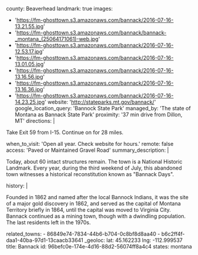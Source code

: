 county: Beaverhead
landmark: true
images:
  - 'https://fm-ghosttown.s3.amazonaws.com/bannack/2016-07-16-13.21.55.jpg'
  - 'https://fm-ghosttown.s3.amazonaws.com/bannack/bannack-_montana_(25064171061)-web.jpg'
  - 'https://fm-ghosttown.s3.amazonaws.com/bannack/2016-07-16-12.53.17.jpg'
  - 'https://fm-ghosttown.s3.amazonaws.com/bannack/2016-07-16-13.01.05.jpg'
  - 'https://fm-ghosttown.s3.amazonaws.com/bannack/2016-07-16-13.16.56.jpg'
  - 'https://fm-ghosttown.s3.amazonaws.com/bannack/2016-07-16-13.16.36.jpg'
  - 'https://fm-ghosttown.s3.amazonaws.com/bannack/2016-07-16-14.23.25.jpg'
website: 'http://stateparks.mt.gov/bannack/'
google_location_query: 'Bannock State Park'
managed_by: 'The state of Montana as Bannack State Park'
proximity: '37 min drive from Dillon, MT'
directions: |
  <p>Take Exit 59 from I-15. Continue on for 28 miles.
  </p>
when_to_visit: 'Open all year. Check website for hours.'
remote: false
access: 'Paved or Maintained Gravel Road'
summary_description: |
  <p>Today, about 60 intact structures remain. The town is a National Historic Landmark. Every year, during the third weekend of July, this abandoned town witnesses a historical reconstitution known as "Bannack Days".
  </p>
history: |
  <p>Founded in 1862 and named after the local Bannock Indians, it was the site of a major gold discovery in 1862, and served as the capital of Montana Territory briefly in 1864, until the capital was moved to Virginia City. Bannack continued as a mining town, though with a dwindling population. The last residents left in the 1970s.
  </p>
related_towns:
  - 86849e74-7834-44b6-b704-0c8bf8d8aa40
  - b6c2ff4f-daa1-40ba-97d1-13caacb33641
_geoloc:
  lat: 45.162233
  lng: -112.999537
title: Bannack
id: 96befc0e-174e-4d16-88d2-56074ff8a4c4
states: montana
